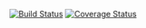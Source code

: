 [![Build Status](https://travis-ci.org/ArsenChick/texteditortest.svg?branch=master)](https://travis-ci.org/ArsenChick/texteditortest)
[![Coverage Status](https://coveralls.io/repos/github/ArsenChick/texteditortest/badge.svg?branch=master)](https://coveralls.io/github/ArsenChick/texteditortest?branch=master)
